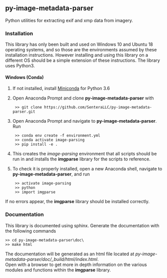 ## py-image-metadata-parser

Python utilities for extracting exif and xmp data from imagery.

### Installation

This library has only been built and used on Windows 10 and Ubuntu 18 operating systems, and so those are the
environments assumed by these installation instructions.  However installing and using this library on a different OS 
should be a simple extension of these instructions.  The library uses Python3.

#### Windows (Conda)

1) If not installed, install [Miniconda](https://docs.conda.io/en/latest/miniconda.html) for Python 3.6

2) Open Anaconda Prompt and clone **py-image-metadata-parser** with

        >> git clone https://github.com/SenteraLLC/py-image-metadata-parser.git

3) Open Anaconda Prompt and navigate to **py-image-metadata-parser**.  Run

        >> conda env create -f environment.yml
        >> conda activate image-parsing
        >> pip install -e .
        
4) This creates the *image-parsing* environment that all scripts should be run in and installs
   the **imgparse** library for the scripts to reference.
   
5) To check it is properly installed, open a new Anaconda shell, navigate to **py-image-metadata-parser**, and run

        >> activate image-parsing
        >> python
        >> import imgparse

If no errors appear, the **imgparse** library should be installed correctly.

### Documentation

This library is documented using sphinx. Generate the documentation with the following commands

    >> cd py-image-metadata-parser\doc\
    >> make html

The documentation will be generated as an html file located at *py-image-metadata-parser/doc/\_build/html/index.html*.  
Open with a browser to get more in depth information on the various modules and functions within the 
**imgparse** library.